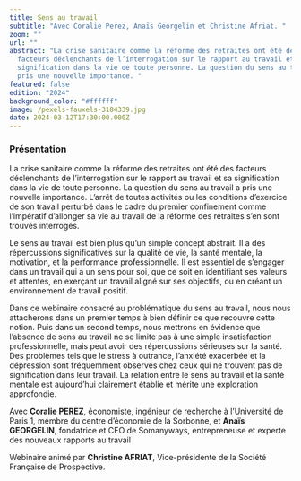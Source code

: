 ```yaml
---
title: Sens au travail
subtitle: "Avec Coralie Perez, Anaïs Georgelin et Christine Afriat. "
zoom: ""
url: ""
abstract: "La crise sanitaire comme la réforme des retraites ont été des
  facteurs déclenchants de l’interrogation sur le rapport au travail et sa
  signification dans la vie de toute personne. La question du sens au travail a
  pris une nouvelle importance. "
featured: false
edition: "2024"
background_color: "#ffffff"
image: /pexels-fauxels-3184339.jpg
date: 2024-03-12T17:30:00.000Z
---
```

### Présentation

La crise sanitaire comme la réforme des retraites ont été des facteurs déclenchants de l’interrogation sur le rapport au travail et sa signification dans la vie de toute personne. La question du sens au travail a pris une nouvelle importance. L’arrêt de toutes activités ou les conditions d’exercice de son travail perturbé dans le cadre du premier confinement comme l’impératif d’allonger sa vie au travail de la réforme des retraites s’en sont trouvés interrogés.

Le sens au travail est bien plus qu’un simple concept abstrait. Il a des répercussions significatives sur la qualité de vie, la santé mentale, la motivation, et la performance professionnelle. Il est essentiel de s’engager dans un travail qui a un sens pour soi, que ce soit en identifiant ses valeurs et attentes, en exerçant un travail aligné sur ses objectifs, ou en créant un environnement de travail positif.

Dans ce webinaire consacré au problématique du sens au travail, nous nous attacherons dans un premier temps à bien définir ce que recouvre cette notion. Puis dans un second temps, nous mettrons en évidence que l’absence de sens au travail ne se limite pas à une simple insatisfaction professionnelle, mais peut avoir des répercussions sérieuses sur la santé. Des problèmes tels que le stress à outrance, l’anxiété exacerbée et la dépression sont fréquemment observés chez ceux qui ne trouvent pas de signification dans leur travail. La relation entre le sens au travail et la santé mentale est aujourd’hui clairement établie et mérite une exploration approfondie.

Avec **Coralie PEREZ**, économiste, ingénieur de recherche à l’Université de Paris 1, membre du centre d’économie de la Sorbonne, et **Anaïs GEORGELIN**, fondatrice et CEO de Somanyways, entrepreneuse et experte des nouveaux rapports au travail

Webinaire animé par **Christine AFRIAT**, Vice-présidente de la Société Française de Prospective.
